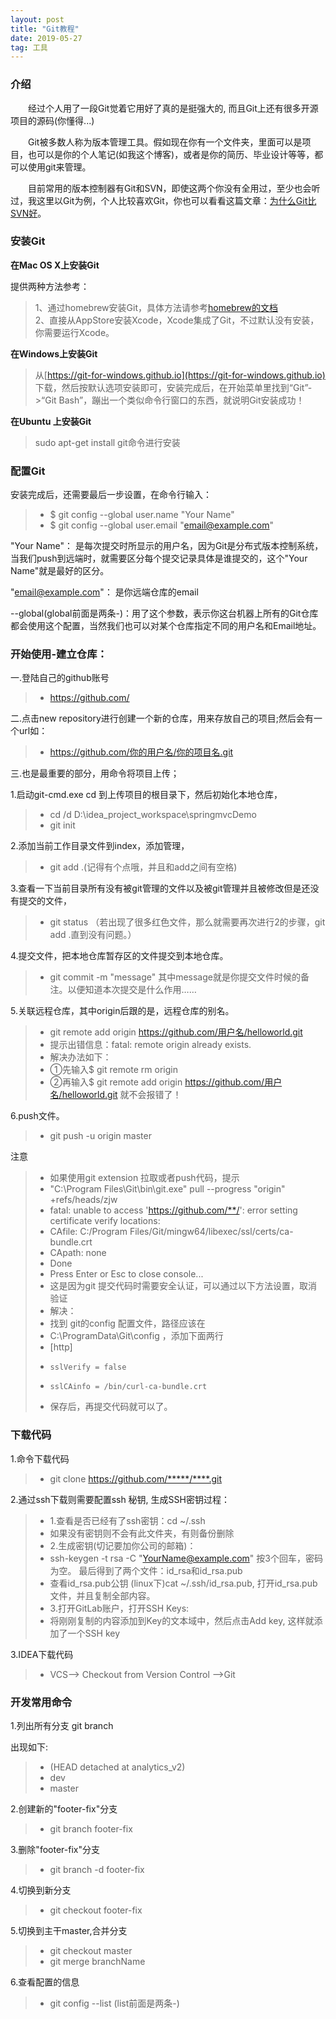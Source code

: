 ```yaml
---
layout: post
title: "Git教程"
date: 2019-05-27
tag: 工具 
---
```


### 介绍

　　经过个人用了一段Git觉着它用好了真的是挺强大的, 而且Git上还有很多开源项目的源码(你懂得...)

　　Git被多数人称为版本管理工具。假如现在你有一个文件夹，里面可以是项目，也可以是你的个人笔记(如我这个博客)，或者是你的简历、毕业设计等等，都可以使用git来管理。

　　目前常用的版本控制器有Git和SVN，即使这两个你没有全用过，至少也会听过，我这里以Git为例，个人比较喜欢Git，你也可以看看这篇文章：[为什么Git比SVN好](http://www.worldhello.net/2012/04/12/why-git-is-better-than-svn.html)。

### 安装Git

**在Mac OS X上安装Git**      

提供两种方法参考：      

> 1、通过homebrew安装Git，具体方法请参考[homebrew的文档](http://brew.sh/)      
> 2、直接从AppStore安装Xcode，Xcode集成了Git，不过默认没有安装，你需要运行Xcode。     

**在Windows上安装Git**      

> 从[https://git-for-windows.github.io](https://git-for-windows.github.io) 下载，然后按默认选项安装即可，安装完成后，在开始菜单里找到“Git”->“Git Bash”，蹦出一个类似命令行窗口的东西，就说明Git安装成功！

**在Ubuntu 上安装Git**
> sudo apt-get install git命令进行安装

### 配置Git      

安装完成后，还需要最后一步设置，在命令行输入：

>* $ git config --global user.name "Your Name"
>* $ git config --global user.email "email@example.com"

"Your Name"： 是每次提交时所显示的用户名，因为Git是分布式版本控制系统，当我们push到远端时，就需要区分每个提交记录具体是谁提交的，这个"Your Name"就是最好的区分。          

"email@example.com"： 是你远端仓库的email       

--global(global前面是两条-)：用了这个参数，表示你这台机器上所有的Git仓库都会使用这个配置，当然我们也可以对某个仓库指定不同的用户名和Email地址。



### 开始使用-建立仓库：

一.登陆自己的github账号
>* https://github.com/

二.点击new repository进行创建一个新的仓库，用来存放自己的项目;然后会有一个url如：

>* https://github.com/你的用户名/你的项目名.git

三.也是最重要的部分，用命令将项目上传；

1.启动git-cmd.exe  cd 到上传项目的根目录下，然后初始化本地仓库，
>* cd /d D:\idea_project_workspace\springmvcDemo
>* git init

2.添加当前工作目录文件到index，添加管理，

>* git add .(记得有个点哦，并且和add之间有空格)

3.查看一下当前目录所有没有被git管理的文件以及被git管理并且被修改但是还没有提交的文件，

>* git status       （若出现了很多红色文件，那么就需要再次进行2的步骤，git add .直到没有问题。）

4.提交文件，把本地仓库暂存区的文件提交到本地仓库。

>* git commit -m "message"       其中message就是你提交文件时候的备注。以便知道本次提交是什么作用……

5.关联远程仓库，其中origin后跟的是，远程仓库的别名。
>* git remote add origin https://github.com/用户名/helloworld.git
>* 提示出错信息：fatal: remote origin already exists.
>* 解决办法如下：
>*   ①先输入$ git remote rm origin
>*   ②再输入$ git remote add origin https://github.com/用户名/helloworld.git 就不会报错了！

6.push文件。

>* git push -u origin master

注意

>* 如果使用git extension 拉取或者push代码，提示
>* "C:\Program Files\Git\bin\git.exe" pull --progress "origin" +refs/heads/zjw
>* fatal: unable to access 'https://github.com/**/': error setting certificate verify locations:
>* CAfile: C:/Program Files/Git/mingw64/libexec/ssl/certs/ca-bundle.crt
>* CApath: none
>* Done
>* Press Enter or Esc to close console...
>* 这是因为git 提交代码时需要安全认证，可以通过以下方法设置，取消验证
>* 解决：
>* 找到 git的config 配置文件，路径应该在
>* C:\ProgramData\Git\config ，添加下面两行
>* [http]
>*     sslVerify = false
>*     sslCAinfo = /bin/curl-ca-bundle.crt
>* 保存后，再提交代码就可以了。

### 下载代码

1.命令下载代码
 >*  git clone https://github.com/*****/****.git

2.通过ssh下载则需要配置ssh 秘钥, 生成SSH密钥过程：
 >*  1.查看是否已经有了ssh密钥：cd ~/.ssh
 >*  如果没有密钥则不会有此文件夹，有则备份删除
 >*  2.生成密钥(切记要加你公司的邮箱)：
 >*  ssh-keygen -t rsa -C "YourName@example.com" 按3个回车，密码为空。 最后得到了两个文件：id_rsa和id_rsa.pub
 >*  查看id_rsa.pub公钥 (linux下)cat ~/.ssh/id_rsa.pub, 打开id_rsa.pub文件，并且复制全部内容。
 >*  3.打开GitLab账户，打开SSH Keys:
 >*  将刚刚复制的内容添加到Key的文本域中，然后点击Add key, 这样就添加了一个SSH key

3.IDEA下载代码
>* VCS--> Checkout from Version Control -->Git

### 开发常用命令
1.列出所有分支
 git branch

 出现如下:
 >*  (HEAD detached at analytics_v2)
 >*  dev
 >*  master

2.创建新的"footer-fix"分支
 >* git branch footer-fix

3.删除"footer-fix"分支
 >* git branch -d footer-fix

4.切换到新分支
 >* git checkout footer-fix

5.切换到主干master,合并分支
 >* git checkout master
 >* git merge branchName

6.查看配置的信息
 >* git config --list (list前面是两条-)

